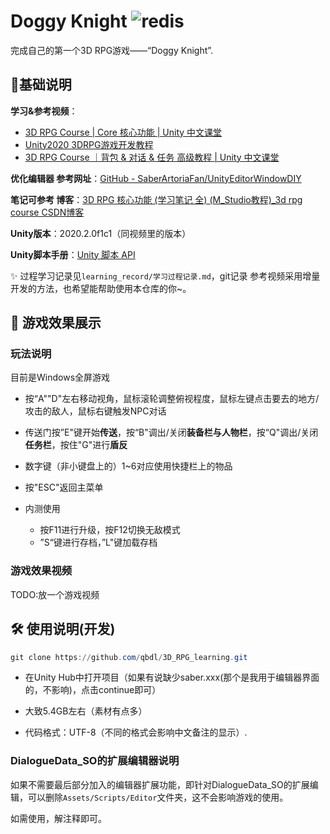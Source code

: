 # Doggy Knight ![redis](https://img.shields.io/badge/qbdl-Doggy%20Knight-blueviolet?logo=Github)

完成自己的第一个3D RPG游戏——“Doggy Knight”.



## 🌠基础说明

**学习&参考视频**：

- [3D RPG Course | Core 核心功能 | Unity 中文课堂](https://learn.u3d.cn/tutorial/3drpg-core)
- [Unity2020 3DRPG游戏开发教程](https://www.bilibili.com/video/BV1rf4y1k7vE/)
- [3D RPG Course ｜背包 & 对话 & 任务 高级教程 | Unity 中文课堂](https://learn.u3d.cn/tutorial/3drpg-advanced)



**优化编辑器 参考网址**：[GitHub - SaberArtoriaFan/UnityEditorWindowDIY](https://github.com/SaberArtoriaFan/UnityEditorWindowDIY)

**笔记可参考 博客**：[3D RPG 核心功能 (学习笔记 全) (M_Studio教程)_3d rpg course CSDN博客](https://blog.csdn.net/weixin_42264818/article/details/127396275)



**Unity版本**：2020.2.0f1c1（同视频里的版本）

**Unity脚本手册**：[Unity 脚本 API](https://docs.unity.cn/cn/2020.2/ScriptReference/RectTransformUtility.html)



✨ 过程学习记录见`learning_record/学习过程记录.md`，git记录 参考视频采用增量开发的方法，也希望能帮助使用本仓库的你~。



## 🔮 游戏效果展示

### 玩法说明

目前是Windows全屏游戏

- 按“A""D"左右移动视角，鼠标滚轮调整俯视程度，鼠标左键点击要去的地方/攻击的敌人，鼠标右键触发NPC对话

- 传送门按”E"键开始**传送**，按“B"调出/关闭**装备栏与人物栏**，按“Q"调出/关闭**任务栏**，按住"G"进行**盾反**
- 数字键（非小键盘上的）1~6对应使用快捷栏上的物品
- 按"ESC"返回主菜单



- 内测使用
  - 按F11进行升级，按F12切换无敌模式
  - ”S“键进行存档，”L"键加载存档
  



### 游戏效果视频

TODO:放一个游戏视频



## 🛠️ 使用说明(开发)

```powershell
git clone https://github.com/qbdl/3D_RPG_learning.git
```

- 在Unity Hub中打开项目（如果有说缺少saber.xxx(那个是我用于编辑器界面的，不影响)，点击continue即可）
- 大致5.4GB左右（素材有点多）

- 代码格式：UTF-8（不同的格式会影响中文备注的显示）.




### DialogueData_SO的扩展编辑器说明

如果不需要最后部分加入的编辑器扩展功能，即针对DialogueData_SO的扩展编辑，可以删除`Assets/Scripts/Editor`文件夹，这不会影响游戏的使用。

如需使用，解注释即可。
